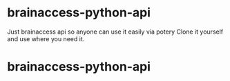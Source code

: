 # brainaccess-python-api
Just brainaccess api so anyone can use it easily via potery
Clone it yourself and use where you need it.  
# brainaccess-python-api
